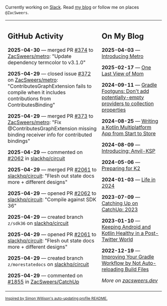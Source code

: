 Currently working on [Slack](https://slack.com/). Read [my blog](https://zacsweers.dev/) or follow me on places `@ZacSweers`.

<table><tr><td valign="top" width="60%">

## GitHub Activity
<!-- githubActivity starts -->
**2025-04-30** — merged PR [#374](https://github.com/ZacSweers/metro/pull/374) to [ZacSweers/metro](https://github.com/ZacSweers/metro): "Update dependency termcolor to v3.1.0"

**2025-04-29** — closed issue [#372](https://github.com/ZacSweers/metro/issues/372) on [ZacSweers/metro](https://github.com/ZacSweers/metro): "ContributesGraphExtension fails to compile when it includes contributions from ContributesBinding"

**2025-04-29** — merged PR [#373](https://github.com/ZacSweers/metro/pull/373) to [ZacSweers/metro](https://github.com/ZacSweers/metro): "Fix @ContributesGraphExtension missing binding receiver info for contributed bindings"

**2025-04-29** — commented on [#2062](https://github.com/slackhq/circuit/pull/2062#issuecomment-2839879120) in [slackhq/circuit](https://github.com/slackhq/circuit)

**2025-04-29** — merged PR [#2061](https://github.com/slackhq/circuit/pull/2061) to [slackhq/circuit](https://github.com/slackhq/circuit): "Flesh out state docs more + different designs"

**2025-04-29** — opened PR [#2062](https://github.com/slackhq/circuit/pull/2062) to [slackhq/circuit](https://github.com/slackhq/circuit): "Compile against SDK 36"

**2025-04-29** — created branch `z/sdk36` on [slackhq/circuit](https://github.com/slackhq/circuit)

**2025-04-29** — opened PR [#2061](https://github.com/slackhq/circuit/pull/2061) to [slackhq/circuit](https://github.com/slackhq/circuit): "Flesh out state docs more + different designs"

**2025-04-29** — created branch `z/morestatedocs` on [slackhq/circuit](https://github.com/slackhq/circuit)

**2025-04-29** — commented on [#1855](https://github.com/ZacSweers/CatchUp/pull/1855#issuecomment-2839339296) in [ZacSweers/CatchUp](https://github.com/ZacSweers/CatchUp)
<!-- githubActivity ends -->
</td><td valign="top" width="40%">

## On My Blog
<!-- blog starts -->
**2025-04-03** — [Introducing Metro](https://www.zacsweers.dev/introducing-metro/)

**2025-02-17** — [One Last View of Mom](https://www.zacsweers.dev/one-last-view-of-mom/)

**2024-09-11** — [Gradle Footguns: Don't add potentially-empty providers to collection properties](https://www.zacsweers.dev/gradle-footgun-adding-empty-providers-to-collection-properties/)

**2024-08-25** — [Writing a Kotlin Multiplatform App from Start to Store](https://www.zacsweers.dev/writing-a-kotlin-multiplatform-app-from-start-to-store/)

**2024-08-09** — [Introducing: Anvil-KSP](https://www.zacsweers.dev/introducing-anvil-ksp/)

**2024-05-06** — [Preparing for K2](https://www.zacsweers.dev/preparing-for-k2/)

**2024-01-03** — [Life in 2024](https://www.zacsweers.dev/life-in-2024/)

**2023-07-09** — [Catching Up on CatchUp: 2023](https://www.zacsweers.dev/catching-up-on-catchup-2023/)

**2023-01-10** — [Keeping Android and Kotlin Healthy in a Post-Twitter World](https://www.zacsweers.dev/keeping-android-healthy/)

**2022-12-19** — [Improving Your Gradle Workflow by Not Auto-reloading Build Files](https://www.zacsweers.dev/improving-your-workflow-by-not-auto-reloading-build-files/)
<!-- blog ends -->
_More on [zacsweers.dev](https://zacsweers.dev/)_
</td></tr></table>

<sub><a href="https://simonwillison.net/2020/Jul/10/self-updating-profile-readme/">Inspired by Simon Willison's auto-updating profile README.</a></sub>
